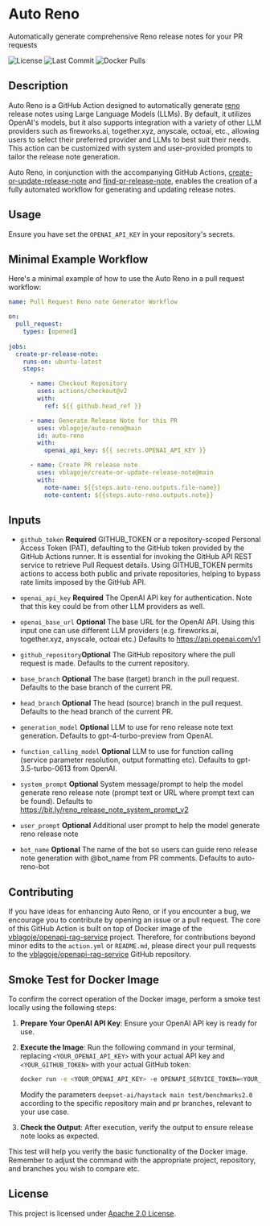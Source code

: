 # Auto Reno
Automatically generate comprehensive Reno release notes for your PR requests

![License](https://img.shields.io/github/license/vblagoje/auto-reno)
![Last Commit](https://img.shields.io/github/last-commit/vblagoje/auto-reno)
![Docker Pulls](https://img.shields.io/docker/pulls/vblagoje/openapi-rag-service)

## Description
Auto Reno is a GitHub Action designed to automatically generate [reno](https://docs.openstack.org/reno/latest/) release notes using Large Language Models (LLMs). By default, it utilizes OpenAI's models, but it also supports integration with a variety of other LLM providers such as fireworks.ai, together.xyz, anyscale, octoai, etc., allowing users to select their preferred provider and LLMs to best suit their needs. This action can be customized with system and user-provided prompts to tailor the release note generation.


Auto Reno, in conjunction with the accompanying GitHub Actions, [create-or-update-release-note](https://github.com/vblagoje/create-or-update-release-note) and [find-pr-release-note](https://github.com/vblagoje/find-pr-release-note), enables the creation of a fully automated workflow for generating and updating release notes.


## Usage

Ensure you have set the `OPENAI_API_KEY` in your repository's secrets. 

## Minimal Example Workflow

Here's a minimal example of how to use the Auto Reno in a pull request workflow:

```yaml
name: Pull Request Reno note Generator Workflow

on:
  pull_request:
    types: [opened]
  
jobs:
  create-pr-release-note:
    runs-on: ubuntu-latest
    steps:

      - name: Checkout Repository
        uses: actions/checkout@v2
        with:
          ref: ${{ github.head_ref }}

      - name: Generate Release Note for this PR
        uses: vblagoje/auto-reno@main
        id: auto-reno
        with:
          openai_api_key: ${{ secrets.OPENAI_API_KEY }}

      - name: Create PR release note
        uses: vblagoje/create-or-update-release-note@main
        with:
          note-name: ${{steps.auto-reno.outputs.file-name}}
          note-content: ${{steps.auto-reno.outputs.note}}
```


## Inputs

- `github_token` **Required** GITHUB_TOKEN or a repository-scoped Personal Access Token (PAT), defaulting to the GitHub token provided by the GitHub Actions runner. It is essential for invoking the GitHub API REST service to retrieve Pull Request details. Using GITHUB_TOKEN permits actions to access both public and private repositories, helping to bypass rate limits imposed by the GitHub API.

- `openai_api_key`
**Required** The OpenAI API key for authentication. Note that this key could be from other LLM providers as well.

- `openai_base_url` **Optional** The base URL for the OpenAI API. Using this input one can use different LLM providers (e.g. fireworks.ai, together.xyz, anyscale, octoai etc.) Defaults to https://api.openai.com/v1

- `github_repository`**Optional** The GitHub repository where the pull request is made. Defaults to the current repository.

- `base_branch` **Optional** The base (target) branch in the pull request. Defaults to the base branch of the current PR.

- `head_branch` **Optional** The head (source) branch in the pull request. Defaults to the head branch of the current PR.

- `generation_model` **Optional** LLM to use for reno release note text generation. Defaults to gpt-4-turbo-preview from OpenAI.

- `function_calling_model` **Optional** LLM to use for function calling (service parameter resolution, output formatting etc). Defaults to gpt-3.5-turbo-0613 from OpenAI.

- `system_prompt` **Optional** System message/prompt to help the model generate reno release note (prompt text or URL where prompt text can be found). Defaults to https://bit.ly/reno_release_note_system_prompt_v2

- `user_prompt` **Optional** Additional user prompt to help the model generate reno release note

- `bot_name` **Optional** The name of the bot so users can guide reno release note generation with @bot_name from PR comments. Defaults to auto-reno-bot


## Contributing

If you have ideas for enhancing Auto Reno, or if you encounter a bug, we encourage you to contribute by opening an issue or a pull request. 
The core of this GitHub Action is built on top of Docker image of the [vblagoje/openapi-rag-service](https://github.com/vblagoje/openapi-rag-service/) project. 
Therefore, for contributions beyond minor edits to the `action.yml` or `README.md`, please direct your pull requests to 
the [vblagoje/openapi-rag-service](https://github.com/vblagoje/openapi-rag-service/) GitHub repository.

## Smoke Test for Docker Image

To confirm the correct operation of the Docker image, perform a smoke test locally using the following steps:

1. **Prepare Your OpenAI API Key**: Ensure your OpenAI API key is ready for use.

2. **Execute the Image**:
   Run the following command in your terminal, replacing `<YOUR_OPENAI_API_KEY>` with your actual API key and `<YOUR_GITHUB_TOKEN>` with your actual GitHub token:

   ```bash
   docker run -e <YOUR_OPENAI_API_KEY> -e OPENAPI_SERVICE_TOKEN=<YOUR_GITHUB_TOKEN> -e SYSTEM_PROMPT=https://bit.ly/reno_release_note_system_prompt_v2 -e OPENAPI_SERVICE_SPEC=https://bit.ly/github_compare -e FUNCTION_CALLING_PROMPT="Compare branches main (BASE) and test/benchmarks2.0 (HEAD), in Github repository deepset-ai/haystack (owner/repo)" -e OUTPUT_SCHEMA=https://bit.ly/reno_release_note_fc_schema_v2 -e NOTE_TEMPLATE=https://bit.ly/reno_release_note_template -e SERVICE_RESPONSE_SUBTREE=files vblagoje/openapi-rag-service
   ```

   Modify the parameters `deepset-ai/haystack main test/benchmarks2.0` according to the specific repository main and pr branches, relevant to your use case.

3. **Check the Output**: After execution, verify the output to ensure release note looks as expected.

This test will help you verify the basic functionality of the Docker image. Remember to adjust the command with the appropriate 
project, repository, and branches you wish to compare etc.


## License
This project is licensed under [Apache 2.0 License](LICENSE).
